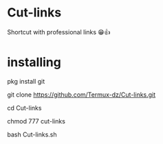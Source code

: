 # Cut-links

Shortcut with professional links 😁👍

# installing 

pkg install git

git clone https://github.com/Termux-dz/Cut-links.git

cd Cut-links

chmod 777 cut-links

bash Cut-links.sh
